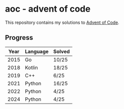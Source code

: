 # aoc - advent of code
This repository contains my solutions to [Advent of Code](https://adventofcode.com/).
## Progress
| Year  | Language   | Solved |
|-------|------------|--------|
| 2015  | Go         | 10/25  |
| 2018  | Kotlin     | 18/25  |
| 2019  | C++        | 6/25   |
| 2021  | Python     | 16/25  |
| 2022  | Python     | 4/25   |
| 2024  | Python     | 4/25   |

